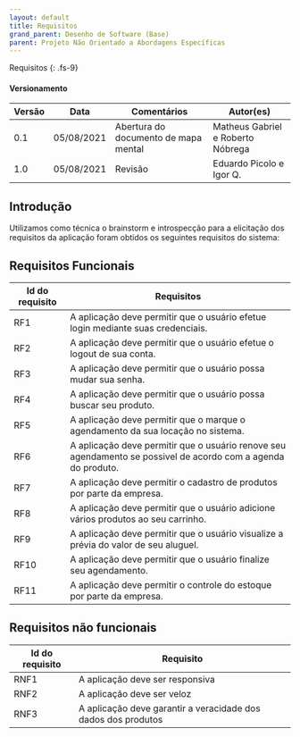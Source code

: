 ```yaml
---
layout: default
title: Requisitos
grand_parent: Desenho de Software (Base)
parent: Projeto Não Orientado a Abordagens Específicas
---
```


Requisitos
{: .fs-9}

#### Versionamento

| Versão | Data | Comentários | Autor(es) |
|-------|------|-------------|-----------|
| 0.1 | 05/08/2021 | Abertura do documento de mapa mental | Matheus Gabriel e Roberto Nóbrega |
| 1.0 | 05/08/2021 | Revisão | Eduardo Picolo e Igor Q. |

## Introdução

Utilizamos como técnica o brainstorm e introspecção para a elicitação dos requisitos da aplicação foram obtidos os seguintes
requisitos do sistema:

## Requisitos Funcionais

| Id do requisito | Requisitos |
|--|--|
| RF1 | A aplicação deve permitir que o usuário efetue login mediante suas credenciais. |
| RF2 | A aplicação deve permitir que o usuário efetue o logout de sua conta. |
| RF3 | A aplicação deve permitir que o usuário possa mudar sua senha. |
| RF4 | A aplicação deve permitir que o usuário possa buscar seu produto. |
| RF5 | A aplicação deve permitir que o marque o agendamento da sua locação no sistema. |
| RF6 | A aplicação deve permitir que o usuário renove seu agendamento se possivel de acordo com a agenda do produto. |
| RF7 | A aplicação deve permitir o cadastro de produtos por parte da empresa. |
| RF8 | A aplicação deve permitir que o usuário adicione vários produtos ao seu carrinho. |
| RF9 | A aplicação deve permitir que o usuário visualize a prévia do valor de seu aluguel. |
| RF10 | A aplicação deve permitir que o usuário finalize seu agendamento. |
| RF11 | A aplicação deve permitir o controle do estoque por parte da empresa. |

## Requisitos não funcionais

| Id do requisito | Requisito |
|--|--|
| RNF1 | A aplicação deve ser responsiva |
| RNF2 | A aplicação deve ser veloz |
| RNF3 | A aplicação deve garantir a veracidade dos dados dos produtos |

